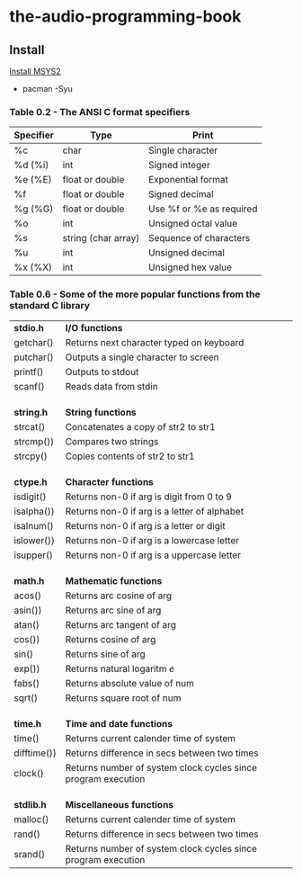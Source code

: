 # the-audio-programming-book

## Install

[Install MSYS2](https://www.msys2.org/)

- pacman -Syu

### Table 0.2 - The ANSI C format specifiers

| Specifier | Type                | Print                    |
| :-------- | ------------------- | ------------------------ |
| %c        | char                | Single character         |
| %d (%i)   | int                 | Signed integer           |
| %e (%E)   | float or double     | Exponential format       |
| %f        | float or double     | Signed decimal           |
| %g (%G)   | float or double     | Use %f or %e as required |
| %o        | int                 | Unsigned octal value     |
| %s        | string (char array) | Sequence of characters   |
| %u        | int                 | Unsigned decimal         |
| %x (%X)   | int                 | Unsigned hex value       |

### Table 0.6 - Some of the more popular functions from the standard C library

|                     |                                                               |
| ------------------- | ------------------------------------------------------------- |
| **stdio.h**         | **I/O functions**                                             |
| getchar()           | Returns next character typed on keyboard                      |
| putchar()           | Outputs a single character to screen                          |
| printf()            | Outputs to stdout                                             |
| scanf()             | Reads data from stdin                                         |
| <br /> **string.h** | <br /> **String functions**                                   |
| strcat()            | Concatenates a copy of str2 to str1                           |
| strcmp())           | Compares two strings                                          |
| strcpy()            | Copies contents of str2 to str1                               |
| <br /> **ctype.h**  | <br /> **Character functions**                                |
| isdigit()           | Returns non-0 if arg is digit from 0 to 9                     |
| isalpha())          | Returns non-0 if arg is a letter of alphabet                  |
| isalnum()           | Returns non-0 if arg is a letter or digit                     |
| islower())          | Returns non-0 if arg is a lowercase letter                    |
| isupper()           | Returns non-0 if arg is a uppercase letter                    |
| <br /> **math.h**   | <br /> **Mathematic functions**                               |
| acos()              | Returns arc cosine of arg                                     |
| asin())             | Returns arc sine of arg                                       |
| atan()              | Returns arc tangent of arg                                    |
| cos())              | Returns cosine of arg                                         |
| sin()               | Returns sine of arg                                           |
| exp())              | Returns natural logaritm _e_                                  |
| fabs()              | Returns absolute value of num                                 |
| sqrt()              | Returns square root of num                                    |
| <br /> **time.h**   | <br /> **Time and date functions**                            |
| time()              | Returns current calender time of system                       |
| difftime())         | Returns difference in secs between two times                  |
| clock()             | Returns number of system clock cycles since program execution |
| <br /> **stdlib.h** | <br /> **Miscellaneous functions**                            |
| malloc()            | Returns current calender time of system                       |
| rand()              | Returns difference in secs between two times                  |
| srand()             | Returns number of system clock cycles since program execution |
